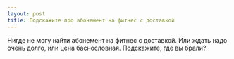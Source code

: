 ```yaml
---
layout: post 
title: Подскажите про абонемент на фитнес с доставкой 
--- 
```

Нигде не могу найти абонемент на фитнес с доставкой. Или ждать надо очень долго, или цена баснословная. Подскажите, где вы брали?